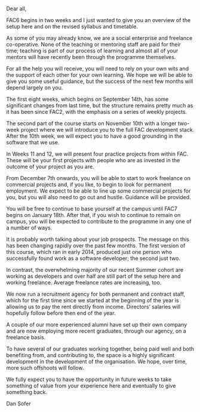 Dear all,

FAC6 begins in two weeks and I just wanted to give you an overview of the setup here and on the revised syllabus and timetable.

As some of you may already know, we are a social enterprise and freelance co-operative. None of the teaching or mentoring staff are paid for their time; teaching is part of our process of learning and almost all of your mentors will have recently been through the programme themselves. 

For all the help you will receive, you will need to rely on your own wits and the support of each other for your own learning. We hope we will be able to give you some useful guidance, but the success of the next few months will depend largely on you.

The first eight weeks, which begins on September 14th, has some significant changes from last time, but the structure remains pretty much as it has been since FAC2, with the emphasis on a series of weekly projects.

The second part of the course starts on November 10th with a longer two-week project where we will introduce you to the full FAC development stack. After the 10th week, we will expect you to have a good grounding in the software that we use.

In Weeks 11 and 12, we will present four practice projects from within FAC. These will be your first projects with people who are as invested in the outcome of your project as you are.

From December 7th onwards, you will be able to start to work freelance on commercial projects and, if you like, to begin to look for permanent employment. We expect to be able to line up some commercial projects for you, but you will also need to go out and hustle. Guidance will be provided.

You will be free to continue to base yourself at the campus until FAC7 begins on January 18th. After that, if you wish to continue to remain on campus, you will be expected to contribute to the programme in any one of a number of ways.

It is probably worth talking about your job prospects. The message on this has been changing rapidly over the past few months. The first version of this course, which ran in early 2014, produced just one person who successfully found work as a software developer; the second just two. 

In contrast, the overwhelming majority of our recent Summer cohort are working as developers and over half are still part of the setup here and working freelance. Average freelance rates are increasing, too.

We now run a recruitment agency for both permanent and contract staff, which for the first time since we started at the beginning of the year is allowing us to pay the rent directly from income. Directors’ salaries will hopefully follow before then end of the year.

A couple of our more experienced alumni have set up their own company and are now employing more recent graduates, through our agency, on a freelance basis. 

To have several of our graduates working together, being paid well and both benefiting from, and contributing to, the space is a highly significant development in the development of the organisation. We hope, over time, more such offshoots will follow.

We fully expect you to have the opportunity in future weeks to take something of value from your experience here and eventually to give something back.



Dan Sofer
